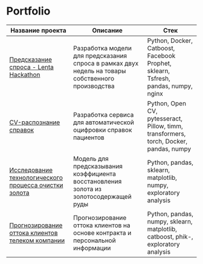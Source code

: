 # Portfolio

|  Название проекта | Описание | Стек |
|----------|----------|----------|
| [Предсказание спроса - Lenta Hackathon](https://github.com/tupperq/Lenta_Service)   | Разработка модели для предсказания спроса в рамках двух недель на товары собственного производства | Python, Docker, Catboost, Facebook Prophet, sklearn, Tsfresh, pandas, numpy, nginx|
| [CV-распознание справок](https://github.com/tupperq/TableExtractor)   |Разработка сервиса для автоматической <br> оцифровки справок пациентов  | Python, Open CV, pytesseract, Pillow, timm,  transformers, torch, Docker, pandas, numpy|
| [Исследование технологического процесса очистки золота](https://github.com/tupperq/Portfolio/tree/main/GoldRecovery) | Модель для предсказывания коэффициента восстановления золота из золотосодержащей руды  | Python, pandas, sklearn, matplotlib, numpy, exploratory analysis  |
|  [Прогнозирование оттока клиентов телеком компании](https://github.com/tupperq/Portfolio/tree/main/%D0%A1ustomer%D0%A1hurn)  |  Прогнозирование оттока клиентов на основе контракта и персональной информации  | Python, pandas, numpy, sklearn, matplotlib, catboost, phik-, exploratory analysis   |
